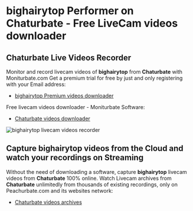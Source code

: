 # bighairytop Performer on Chaturbate - Free LiveCam videos downloader

## Chaturbate Live Videos Recorder

Monitor and record livecam videos of **bighairytop** from **Chaturbate** with Moniturbate.com
Get a premium trial for free by just and only registering with your Email address:
* [bighairytop Premium videos downloader](https://moniturbate.com/request-demo-licence-key.html)

Free livecam videos downloader - Moniturbate Software:
* [Chaturbate videos downloader](https://moniturbate.com/moniturbate-download-software.html)

![bighairytop livecam videos recorder](https://peachurnet.com/templates/moniturbate-software.png)


## Capture bighairytop videos from the Cloud and watch your recordings on Streaming

Without the need of downloading a software, capture **bighairytop** livecam videos from **Chaturbate** 100% online.
Watch Livecam archives from **Chaturbate** unlimitedly from thousands of existing recordings, only on Peachurbate.com and its websites network:
* [Chaturbate videos archives](https://peachurnet.com/)